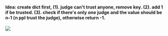 #### Idea: create dict first, (1). judge can't trust anyone, remove key. (2). add 1 if be trusted. (3). check if there's only one judge and the value should be n-1 (n ppl trust the judge), otherwise return -1.


![][fig]

[fig]:./fig/fig1.png

